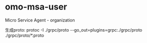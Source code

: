 # omo-msa-user
Micro Service Agent - organization

生成proto:
protoc -I ./grpc/proto --go_out=plugins=grpc:./grpc/proto ./grpc/proto/*.proto
